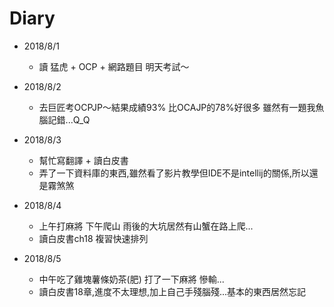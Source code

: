 # Diary

* 2018/8/1
  * 讀 猛虎 + OCP + 網路題目 明天考試～

* 2018/8/2
  * 去巨匠考OCPJP～結果成績93% 比OCAJP的78%好很多 雖然有一題我魚腦記錯...Q_Q

* 2018/8/3
  * 幫忙寫翻譯 + 讀白皮書
  * 弄了一下資料庫的東西,雖然看了影片教學但IDE不是intellij的關係,所以還是霧煞煞

* 2018/8/4
  * 上午打麻將 下午爬山 雨後的大坑居然有山蟹在路上爬...
  * 讀白皮書ch18 複習快速排列

* 2018/8/5
  * 中午吃了雞塊薯條奶茶(肥) 打了一下麻將 慘輸...
  * 讀白皮書18章,進度不太理想,加上自己手殘腦殘...基本的東西居然忘記
